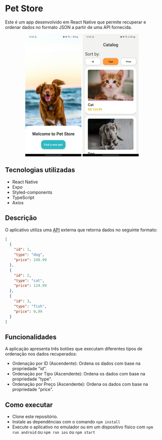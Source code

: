 # Pet Store

Este é um app desenvolvido em React Native que permite recuperar e ordenar dados no formato JSON a partir de uma API fornecida.

<div align="center">
  <img src="./public/welcome-page.jpg" height="400px" />
  <img src="./public/home-page.jpg" height="400px" />
</div>

## Tecnologias utilizadas

- React Native
- Expo
- Styled-components
- TypeScript
- Axios

## Descrição

O aplicativo utiliza uma [API](http://petstore-demo-endpoint.execute-api.com/petstore/pets) externa que retorna dados no seguinte formato:

```json
[
  {
    "id": 1,
    "type": "dog",
    "price": 249.99
  },
  {
    "id": 2,
    "type": "cat",
    "price": 124.99
  },
  {
    "id": 3,
    "type": "fish",
    "price": 0.99
  }
]
```

## Funcionalidades

A aplicação apresenta três botões que executam diferentes tipos de ordenação nos dados recuperados:

- Ordenação por ID (Ascendente): Ordena os dados com base na propriedade "id".
- Ordenação por Tipo (Ascendente): Ordena os dados com base na propriedade "type".
- Ordenação por Preço (Ascendente): Ordena os dados com base na propriedade "price".

## Como executar

- Clone este repositório.
- Instale as dependências com o comando ```npm install```
- Execute o aplicativo no emulador ou em um dispositivo físico com ```npm run android``` ou ```npm run ios``` ou ```npm start```
